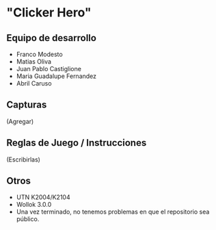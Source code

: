 # "Clicker Hero"

## Equipo de desarrollo

- Franco Modesto
- Matias Oliva
- Juan Pablo Castiglione
- Maria Guadalupe Fernandez
- Abril Caruso

## Capturas

(Agregar)

## Reglas de Juego / Instrucciones

(Escribirlas)

## Otros

- UTN K2004/K2104
- Wollok 3.0.0
- Una vez terminado, no tenemos problemas en que el repositorio sea público.
